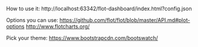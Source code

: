 How to use it:
http://localhost:63342/flot-dashboard/index.html?config.json

Options you can use:
https://github.com/flot/flot/blob/master/API.md#plot-options
http://www.flotcharts.org/

Pick your theme:
https://www.bootstrapcdn.com/bootswatch/

